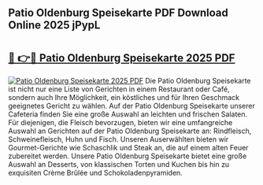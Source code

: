 ## Patio Oldenburg Speisekarte PDF Download Online 2025 jPypL

# <h2><a href="http://gcc675.nevu.top/?p=Patio+Oldenburg+Speisekarte">🔗 👉🔴 Patio Oldenburg Speisekarte 2025 PDF</a></h2>

[![Patio Oldenburg Speisekarte 2025 PDF](https://i.imgur.com/dBaPXMq.png)](http://gcc675.nevu.top/?p=Patio+Oldenburg+Speisekarte)
Die Patio Oldenburg Speisekarte ist nicht nur eine Liste von Gerichten in einem Restaurant oder Café, sondern auch Ihre Möglichkeit, ein köstliches und für Ihren Geschmack geeignetes Gericht zu wählen. Auf der Patio Oldenburg Speisekarte unserer Cafeteria finden Sie eine große Auswahl an leichten und frischen Salaten. Für diejenigen, die Fleisch bevorzugen, bieten wir eine umfangreiche Auswahl an Gerichten auf der Patio Oldenburg Speisekarte an: Rindfleisch, Schweinefleisch, Huhn und Fisch. Unseren Auserwählten bieten wir Gourmet-Gerichte wie Schaschlik und Steak an, die auf einem alten Feuer zubereitet werden. Unsere Patio Oldenburg Speisekarte bietet eine große Auswahl an Desserts, von klassischen Torten und Kuchen bis hin zu exquisiten Crème Brûlée und Schokoladenpyramiden.
